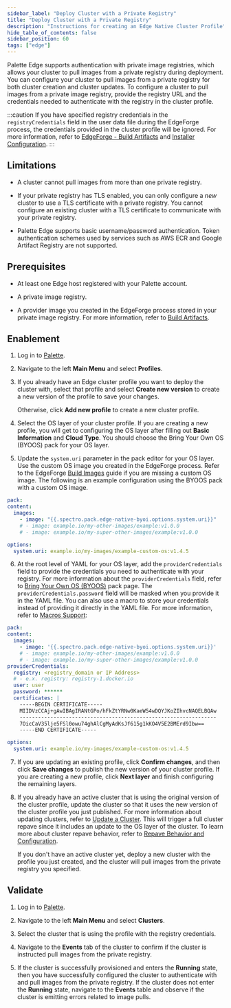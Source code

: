 ```yaml
---
sidebar_label: "Deploy Cluster with a Private Registry"
title: "Deploy Cluster with a Private Registry"
description: "Instructions for creating an Edge Native Cluster Profile"
hide_table_of_contents: false
sidebar_position: 60
tags: ["edge"]
---
```


Palette Edge supports authentication with private image registries, which allows your cluster to pull images from a private registry during deployment. You can configure your cluster to pull images from a private registry for both cluster creation and cluster updates. To configure a cluster to pull images from a private image registry, provide the registry URL and the credentials needed to authenticate with the registry in the cluster profile.

:::caution
If you have specified registry credentials in the `registryCredentials` field in the user data file during the EdgeForge process, the credentials provided in the cluster profile will be ignored. For more information, refer to [EdgeForge - Build Artifacts](../edgeforge-workflow/palette-canvos.md) and [Installer Configuration](../edge-configuration/installer-reference.md#external-registry).
:::

## Limitations

- A cluster cannot pull images from more than one private registry.

- If your private registry has TLS enabled, you can only configure a _new_ cluster to use a TLS certificate with a private registry. You cannot configure an existing cluster with a TLS certificate to communicate with your private registry.

- Palette Edge supports basic username/password authentication. Token authentication schemes used by services such as AWS ECR and Google Artifact Registry are not supported.

## Prerequisites

- At least one Edge host registered with your Palette account.

- A private image registry.

- A provider image you created in the EdgeForge process stored in your private image registry. For more information, refer to [Build Artifacts](../edgeforge-workflow/palette-canvos.md).

## Enablement

1. Log in to [Palette](https://console.spectrocloud.com).

2. Navigate to the left **Main Menu** and select **Profiles**.

3. If you already have an Edge cluster profile you want to deploy the cluster with, select that profile and select **Create new version** to create a new version of the profile to save your changes.

   Otherwise, click **Add new profile** to create a new cluster profile.

4. Select the OS layer of your cluster profile. If you are creating a new profile, you will get to configuring the OS layer after filling out **Basic Information** and **Cloud Type**. You should choose the Bring Your Own OS (BYOOS) pack for your OS layer.

5. Update the `system.uri` parameter in the pack editor for your OS layer. Use the custom OS image you created in the EdgeForge process. Refer to the EdgeForge [Build Images](../edgeforge-workflow/palette-canvos.md) guide if you are missing a custom OS image. The following is an example configuration using the BYOOS pack with a custom OS image.

```yaml
pack:
content:
  images:
    - image: "{{.spectro.pack.edge-native-byoi.options.system.uri}}"
    # - image: example.io/my-other-images/example:v1.0.0
    # - image: example.io/my-super-other-images/example:v1.0.0

options:
  system.uri: example.io/my-images/example-custom-os:v1.4.5
```

6. At the root level of YAML for your OS layer, add the `providerCredentials` field to provide the credentials you need to authenticate with your registry. For more information about the `providerCredentials` field, refer to [Bring Your Own OS (BYOOS)](../../../integrations/byoos.md) pack page. The `providerCredentials.password` field will be masked when you provide it in the YAML file. You can also use a macro to store your credentials instead of providing it directly in the YAML file. For more information, refer to [Macros Support](../../cluster-management/macros.md):

```yaml {7-16}
pack:
content:
  images:
    - image: '{{.spectro.pack.edge-native-byoi.options.system.uri}}'
    # - image: example.io/my-other-images/example:v1.0.0
    # - image: example.io/my-super-other-images/example:v1.0.0
providerCredentials:
  registry: <registry_domain or IP Address>
  # - e.x. registry: registry-1.docker.io
  user: user
  password: ******
  certificates: |
    -----BEGIN CERTIFICATE-----
    MIIDVzCCAj+gAwIBAgIRANtGPo/hFkZtYRNw0KaeW54wDQYJKoZIhvcNAQELBQAw
    ----------------------------------------------------------------
    7OicCaV35lje5FSl0owu74ghAlCgMyAdKsJf615g1kKO4V5E2BMErd9Ibw==
    -----END CERTIFICATE-----

options:
  system.uri: example.io/my-images/example-custom-os:v1.4.5
```

7. If you are updating an existing profile, click **Confirm changes**, and then click **Save changes** to publish the new version of your cluster profile. If you are creating a new profile, click **Next layer** and finish configuring the remaining layers.

8. If you already have an active cluster that is using the original version of the cluster profile, update the cluster so that it uses the new version of the cluster profile you just published. For more information about updating clusters, refer to [Update a Cluster](../../cluster-management/cluster-updates.md). This will trigger a full cluster repave since it includes an update to the OS layer of the cluster. To learn more about cluster repave behavior, refer to [Repave Behavior and Configuration](../../cluster-management/node-pool.md#repave-behavior-and-configuration).

   If you don't have an active cluster yet, deploy a new cluster with the profile you just created, and the cluster will pull images from the private registry you specified.

## Validate

1. Log in to [Palette](https://console.spectrocloud.com).

2. Navigate to the left **Main Menu** and select **Clusters**.

3. Select the cluster that is using the profile with the registry credentials.

4. Navigate to the **Events** tab of the cluster to confirm if the cluster is instructed pull images from the private registry.

5. If the cluster is successfully provisioned and enters the **Running** state, then you have successfully configured the cluster to authenticate with and pull images from the private registry. If the cluster does not enter the **Running** state, navigate to the **Events** table and observe if the cluster is emitting errors related to image pulls.
